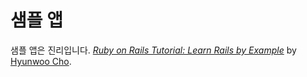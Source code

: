 # 샘플 앱

샘플 앱은 진리입니다. 
[*Ruby on Rails Tutorial: Learn Rails by Example*](http://www.facebook.com/)
by [Hyunwoo Cho](http://hc27oclock.com/).